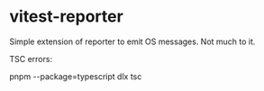# vitest-reporter
Simple extension of reporter to emit OS messages. Not much to it.



TSC errors:

pnpm --package=typescript dlx tsc
